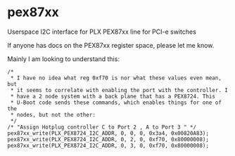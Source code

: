 # pex87xx

Userspace I2C interface for PLX PEX87xx line for PCI-e switches

If anyone has docs on the PEX87xx register space, please let me know.

Mainly I am looking to understand this:

    /*
     * I have no idea what reg 0xf70 is nor what these values even mean, but
     * it seems to correlate with enabling the port with the controller. I
     * have a 2 node system with a back plane that has a PEX8724. This
     * U-Boot code sends these commands, which enables things for one of the
     * nodes, but not the other:
     */
    /* "Assign Hotplug controller C to Port 2 , A to Port 3 " */
    pex87xx_write(PLX_PEX8724_I2C_ADDR, 0, 0, 0, 0x3a4, 0x00820A83);
    pex87xx_write(PLX_PEX8724_I2C_ADDR, 0, 2, 0, 0xf70, 0x80000008);
    pex87xx_write(PLX_PEX8724_I2C_ADDR, 0, 3, 0, 0xf70, 0x80000008);
